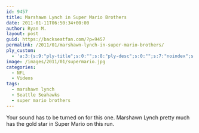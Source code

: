 ```yaml
---
id: 9457
title: Marshawn Lynch in Super Mario Brothers
date: 2011-01-11T06:50:34+00:00
author: Ryan M.
layout: post
guid: https://backseatfan.com/?p=9457
permalink: /2011/01/marshawn-lynch-in-super-mario-brothers/
ply_custom:
  - 'a:3:{s:9:"ply-title";s:0:"";s:8:"ply-desc";s:0:"";s:7:"noindex";s:0:"";}'
image: /images/2011/01/supermario.jpg
categories:
  - NFL
  - Videos
tags:
  - marshawn lynch
  - Seattle Seahawks
  - super mario brothers
---
```


<div class="entry">
  <p>
  </p>

  <p>
    Your sound has to be turned on for this one. Marshawn Lynch pretty much has the gold star in Super Mario on this run.
  </p>
</div>
